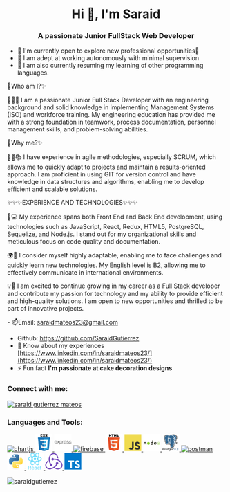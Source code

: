 
<h1 align="center">Hi 👋, I'm Saraid</h1>
<h3 align="center">A passionate Junior FullStack Web Developer</h3>

- 🔭 I'm currently open to explore new professional opportunities🛑
- 👯 I am adept at working autonomously with minimal supervision
- 🌱 I am also currently resuming my learning of other programming languages.


🌟Who am I?✨

👩‍💻💪 I am a passionate Junior Full Stack Developer with an engineering background and solid knowledge in implementing Management Systems (ISO) and workforce training. My engineering education has provided me with a strong foundation in teamwork, process documentation, personnel management skills, and problem-solving abilities.

🌟Why me?✨

🚀✨📚 I have experience in agile methodologies, especially SCRUM, which allows me to quickly adapt to projects and maintain a results-oriented approach. I am proficient in using GIT for version control and have knowledge in data structures and algorithms, enabling me to develop efficient and scalable solutions.

✨✨✨EXPERIENCE AND TECHNOLOGIES✨✨✨

💼💻 My experience spans both Front End and Back End development, using technologies such as JavaScript, React, Redux, HTML5, PostgreSQL, Sequelize, and Node.js. I stand out for my organizational skills and meticulous focus on code quality and documentation.

🌍🌟 I consider myself highly adaptable, enabling me to face challenges and quickly learn new technologies. My English level is B2, allowing me to effectively communicate in international environments.

💡🌟 I am excited to continue growing in my career as a Full Stack developer and contribute my passion for technology and my ability to provide efficient and high-quality solutions. I am open to new opportunities and thrilled to be part of innovative projects.

-️ 📫Email: saraidmateos23@gmail.com <br>
- Github: https://github.com/SaraidGutierrez
- 📄 Know about my experiences [https://www.linkedin.com/in/saraidmateos23/](https://www.linkedin.com/in/saraidmateos23/)
- ⚡ Fun fact **I'm passionate at cake decoration designs**


<h3 align="left">Connect with me:</h3>
<p align="left">
<a href="https://linkedin.com/in/saraid gutierrez mateos" target="blank"><img align="center" src="https://raw.githubusercontent.com/rahuldkjain/github-profile-readme-generator/master/src/images/icons/Social/linked-in-alt.svg" alt="saraid gutierrez mateos" height="30" width="40" /></a>
</p>

<h3 align="left">Languages and Tools:</h3>
<p align="left"> <a href="https://www.chartjs.org" target="_blank" rel="noreferrer"> <img src="https://www.chartjs.org/media/logo-title.svg" alt="chartjs" width="40" height="40"/> </a> <a href="https://www.w3schools.com/css/" target="_blank" rel="noreferrer"> <img src="https://raw.githubusercontent.com/devicons/devicon/master/icons/css3/css3-original-wordmark.svg" alt="css3" width="40" height="40"/> </a> <a href="https://expressjs.com" target="_blank" rel="noreferrer"> <img src="https://raw.githubusercontent.com/devicons/devicon/master/icons/express/express-original-wordmark.svg" alt="express" width="40" height="40"/> </a> <a href="https://firebase.google.com/" target="_blank" rel="noreferrer"> <img src="https://www.vectorlogo.zone/logos/firebase/firebase-icon.svg" alt="firebase" width="40" height="40"/> </a> <a href="https://www.w3.org/html/" target="_blank" rel="noreferrer"> <img src="https://raw.githubusercontent.com/devicons/devicon/master/icons/html5/html5-original-wordmark.svg" alt="html5" width="40" height="40"/> </a> <a href="https://developer.mozilla.org/en-US/docs/Web/JavaScript" target="_blank" rel="noreferrer"> <img src="https://raw.githubusercontent.com/devicons/devicon/master/icons/javascript/javascript-original.svg" alt="javascript" width="40" height="40"/> </a> <a href="https://nodejs.org" target="_blank" rel="noreferrer"> <img src="https://raw.githubusercontent.com/devicons/devicon/master/icons/nodejs/nodejs-original-wordmark.svg" alt="nodejs" width="40" height="40"/> </a> <a href="https://www.postgresql.org" target="_blank" rel="noreferrer"> <img src="https://raw.githubusercontent.com/devicons/devicon/master/icons/postgresql/postgresql-original-wordmark.svg" alt="postgresql" width="40" height="40"/> </a> <a href="https://postman.com" target="_blank" rel="noreferrer"> <img src="https://www.vectorlogo.zone/logos/getpostman/getpostman-icon.svg" alt="postman" width="40" height="40"/> </a> <a href="https://www.python.org" target="_blank" rel="noreferrer"> <img src="https://raw.githubusercontent.com/devicons/devicon/master/icons/python/python-original.svg" alt="python" width="40" height="40"/> </a> <a href="https://reactjs.org/" target="_blank" rel="noreferrer"> <img src="https://raw.githubusercontent.com/devicons/devicon/master/icons/react/react-original-wordmark.svg" alt="react" width="40" height="40"/> </a> <a href="https://redux.js.org" target="_blank" rel="noreferrer"> <img src="https://raw.githubusercontent.com/devicons/devicon/master/icons/redux/redux-original.svg" alt="redux" width="40" height="40"/> </a> <a href="https://www.typescriptlang.org/" target="_blank" rel="noreferrer"> <img src="https://raw.githubusercontent.com/devicons/devicon/master/icons/typescript/typescript-original.svg" alt="typescript" width="40" height="40"/> </a> </p>

<p><img align="center" src="https://github-readme-stats.vercel.app/api/top-langs?username=saraidgutierrez&show_icons=true&locale=en&layout=compact" alt="saraidgutierrez" /></p>

